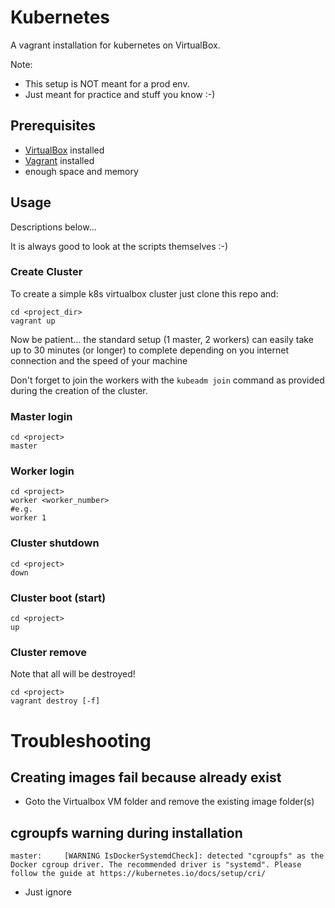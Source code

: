 # Kubernetes 

A vagrant installation for kubernetes on VirtualBox.

Note:
- This setup is NOT meant for a prod env.
- Just meant for practice and stuff you know :-)

## Prerequisites

- [VirtualBox](https://www.virtualbox.org/) installed
- [Vagrant](https://www.vagrantup.com/docs/installation) installed 
- enough space and memory


## Usage

Descriptions below... 

It is always good to look at the scripts themselves :-)

### Create Cluster

To create a simple k8s virtualbox cluster just clone this repo and:

```shell
cd <project_dir>
vagrant up
```

Now be patient... the standard setup (1 master, 2 workers) can easily take 
up to 30 minutes (or longer) to complete depending on you internet 
connection and the speed of your machine

Don't forget to join the workers with the `kubeadm join` command as provided 
during the creation of the cluster.

### Master login

```shell
cd <project>
master
```

### Worker login

```shell
cd <project>
worker <worker_number>
#e.g.
worker 1
```

### Cluster shutdown

```shell
cd <project>
down
```

### Cluster boot (start)

```shell
cd <project>
up
```

### Cluster remove 

Note that all will be destroyed!

```shell
cd <project>
vagrant destroy [-f]
```

# Troubleshooting

## Creating images fail because already exist

- Goto the Virtualbox VM folder and remove the existing image folder(s)

## cgroupfs warning during installation

```shell
master: 	[WARNING IsDockerSystemdCheck]: detected "cgroupfs" as the Docker cgroup driver. The recommended driver is "systemd". Please follow the guide at https://kubernetes.io/docs/setup/cri/
```

- Just ignore

